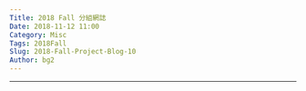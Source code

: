 ```yaml
---
Title: 2018 Fall 分組網誌
Date: 2018-11-12 11:00
Category: Misc
Tags: 2018Fall
Slug: 2018-Fall-Project-Blog-10
Author: bg2
---
```




<!-- PELICAN_END_SUMMARY -->


----




